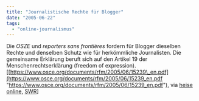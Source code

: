 ```yaml
---
title: "Journalistische Rechte für Blogger"
date: "2005-06-22"
tags: 
  - "online-journalismus"
---
```


Die _OSZE_ und _reporters sans frontières_ fordern für Blogger dieselben Rechte und denselben Schutz wie für herkömmliche Journalisten. Die gemeinsame Erklärung beruft sich auf den Artikel 19 der Menschenrechtserklärung (freedom of expression). \[[https://www.osce.org/documents/rfm/2005/06/15239\_en.pdf](https://www.osce.org/documents/rfm/2005/06/15239_en.pdf "https://www.osce.org/documents/rfm/2005/06/15239_en.pdf"), via [heise online](http://www.heise.de/newsticker/meldung/60851 "heise online - OSZE-Tagung verlangt journalistische Rechte für Blogger"), [SWR](http://www.schockwellenreiter.de/2005/06/22.html#weCanBlogIt "Der Schockwellenreiter: Weblog-Archiv 22.06.2005")\]
